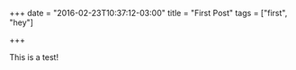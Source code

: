 +++
date = "2016-02-23T10:37:12-03:00"
title = "First Post"
tags = ["first", "hey"]

+++

This is a test!
